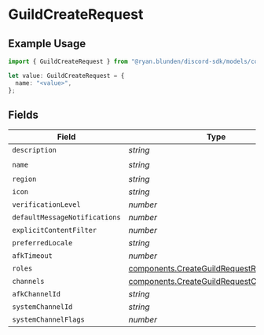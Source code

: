 # GuildCreateRequest

## Example Usage

```typescript
import { GuildCreateRequest } from "@ryan.blunden/discord-sdk/models/components";

let value: GuildCreateRequest = {
  name: "<value>",
};
```

## Fields

| Field                                                                                                  | Type                                                                                                   | Required                                                                                               | Description                                                                                            |
| ------------------------------------------------------------------------------------------------------ | ------------------------------------------------------------------------------------------------------ | ------------------------------------------------------------------------------------------------------ | ------------------------------------------------------------------------------------------------------ |
| `description`                                                                                          | *string*                                                                                               | :heavy_minus_sign:                                                                                     | N/A                                                                                                    |
| `name`                                                                                                 | *string*                                                                                               | :heavy_check_mark:                                                                                     | N/A                                                                                                    |
| `region`                                                                                               | *string*                                                                                               | :heavy_minus_sign:                                                                                     | N/A                                                                                                    |
| `icon`                                                                                                 | *string*                                                                                               | :heavy_minus_sign:                                                                                     | N/A                                                                                                    |
| `verificationLevel`                                                                                    | *number*                                                                                               | :heavy_minus_sign:                                                                                     | N/A                                                                                                    |
| `defaultMessageNotifications`                                                                          | *number*                                                                                               | :heavy_minus_sign:                                                                                     | N/A                                                                                                    |
| `explicitContentFilter`                                                                                | *number*                                                                                               | :heavy_minus_sign:                                                                                     | N/A                                                                                                    |
| `preferredLocale`                                                                                      | *string*                                                                                               | :heavy_minus_sign:                                                                                     | N/A                                                                                                    |
| `afkTimeout`                                                                                           | *number*                                                                                               | :heavy_minus_sign:                                                                                     | N/A                                                                                                    |
| `roles`                                                                                                | [components.CreateGuildRequestRoleItem](../../models/components/createguildrequestroleitem.md)[]       | :heavy_minus_sign:                                                                                     | N/A                                                                                                    |
| `channels`                                                                                             | [components.CreateGuildRequestChannelItem](../../models/components/createguildrequestchannelitem.md)[] | :heavy_minus_sign:                                                                                     | N/A                                                                                                    |
| `afkChannelId`                                                                                         | *string*                                                                                               | :heavy_minus_sign:                                                                                     | N/A                                                                                                    |
| `systemChannelId`                                                                                      | *string*                                                                                               | :heavy_minus_sign:                                                                                     | N/A                                                                                                    |
| `systemChannelFlags`                                                                                   | *number*                                                                                               | :heavy_minus_sign:                                                                                     | N/A                                                                                                    |